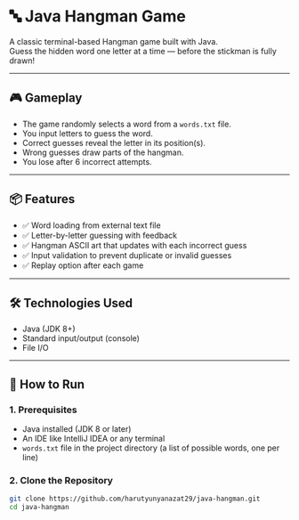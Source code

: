 # 🔤 Java Hangman Game

A classic terminal-based Hangman game built with Java.  
Guess the hidden word one letter at a time — before the stickman is fully drawn!

---

## 🎮 Gameplay

- The game randomly selects a word from a `words.txt` file.
- You input letters to guess the word.
- Correct guesses reveal the letter in its position(s).
- Wrong guesses draw parts of the hangman.
- You lose after 6 incorrect attempts.

---

## 📦 Features

- ✅ Word loading from external text file
- ✅ Letter-by-letter guessing with feedback
- ✅ Hangman ASCII art that updates with each incorrect guess
- ✅ Input validation to prevent duplicate or invalid guesses
- ✅ Replay option after each game

---

## 🛠️ Technologies Used

- Java (JDK 8+)
- Standard input/output (console)
- File I/O

---

## 🚀 How to Run

### 1. Prerequisites

- Java installed (JDK 8 or later)
- An IDE like IntelliJ IDEA or any terminal
- `words.txt` file in the project directory (a list of possible words, one per line)

### 2. Clone the Repository

```bash
git clone https://github.com/harutyunyanazat29/java-hangman.git
cd java-hangman
